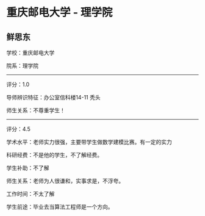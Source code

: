 # 重庆邮电大学 - 理学院

## 鲜思东

学校：重庆邮电大学

院系：理学院

* * *

评分：1.0

导师辨识特征：办公室信科楼14-11
秃头

师生关系：不尊重学生！

* * *

评分：4.5

学术水平：老师实力很强，主要带学生做数学建模比赛。有一定的实力

科研经费：不是他的学生，不了解经费。

学生补助：不了解

师生关系：老师为人很谦和，实事求是，不浮夸。

工作时间：不太了解

学生前途：毕业去当算法工程师是一个方向。